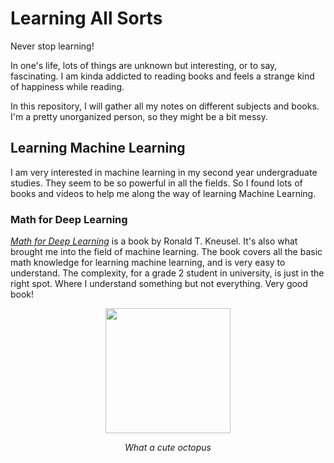 # Learning All Sorts
Never stop learning!

In one's life, lots of things are unknown but interesting, or to say, fascinating. I am kinda addicted to reading books and feels a strange kind of happiness while reading.

In this repository, I will gather all my notes on different subjects and books. I'm a pretty unorganized person, so they might be a bit messy.

## Learning Machine Learning
I am very interested in machine learning in my second year undergraduate studies. They seem to be so powerful in all the fields. So I found lots of books and videos to help me along the way of learning Machine Learning.

### Math for Deep Learning
[*Math for Deep Learning*](https://nostarch.com/math-deep-learning) is a book by Ronald T. Kneusel. It's also what brought me into the field of machine learning. The book covers all the basic math knowledge for learning machine learning, and is very easy to understand. The complexity, for a grade 2 student in university, is just in the right spot. Where I understand something but not everything. Very good book!

<p align="center">
<img src="https://nostarch.com/sites/default/files/styles/uc_product_full/public/MathDeepLearning.png?itok=csdJhUc7" width=200>
<figcaption align="center"><i>What a cute octopus</i></figcaption>
</p>